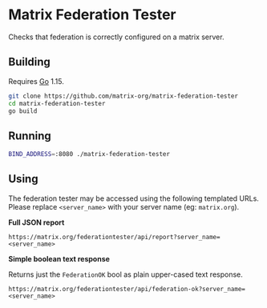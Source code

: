 Matrix Federation Tester
========================

Checks that federation is correctly configured on a matrix server.

Building
--------

Requires [Go](https://golang.org/) 1.15.

```bash
git clone https://github.com/matrix-org/matrix-federation-tester
cd matrix-federation-tester
go build
```

Running
-------

```bash
BIND_ADDRESS=:8080 ./matrix-federation-tester
```

Using
-----

The federation tester may be accessed using the following templated URLs. Please replace `<server_name>` with your server name (eg: `matrix.org`).

**Full JSON report**

```
https://matrix.org/federationtester/api/report?server_name=<server_name>
```

**Simple boolean text response**

Returns just the `FederationOK` bool as plain upper-cased text response.

```
https://matrix.org/federationtester/api/federation-ok?server_name=<server_name>
```
